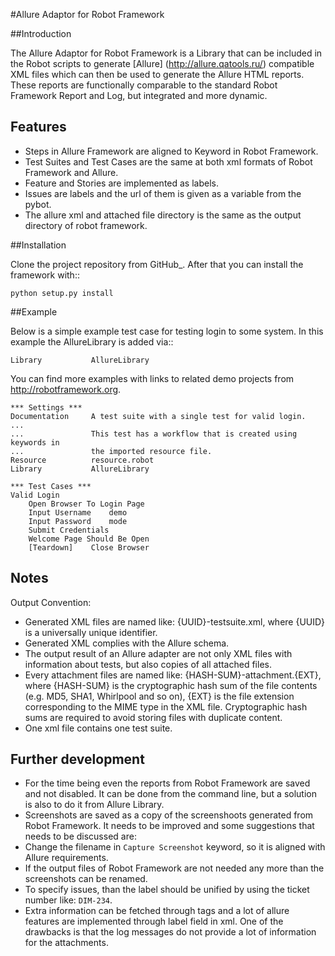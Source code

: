 #Allure Adaptor for Robot Framework

##Introduction

The Allure Adaptor for Robot Framework is a Library that can be included in the Robot scripts to generate [Allure] (http://allure.qatools.ru/) compatible XML files which can then be used to generate the Allure HTML reports. These reports are functionally comparable to the standard Robot Framework Report and Log, but integrated and more dynamic.

## Features

* Steps in Allure Framework are aligned to Keyword in Robot Framework.
* Test Suites and Test Cases are the same at both xml formats of Robot Framework and Allure.
* Feature and Stories are implemented as labels.
* Issues are labels and the url of them is given as a variable from the pybot.
* The allure xml and attached file directory is the same as the output directory of robot framework.

##Installation

Clone the project repository from GitHub_. After that you can install the framework with::

    python setup.py install

##Example

Below is a simple example test case for testing login to some system. In this example the AllureLibrary is added via::

    Library           AllureLibrary

You can find more examples with links to related demo projects from
http://robotframework.org.

    *** Settings ***
    Documentation     A test suite with a single test for valid login.
    ...
    ...               This test has a workflow that is created using keywords in
    ...               the imported resource file.
    Resource          resource.robot
    Library           AllureLibrary

    *** Test Cases ***
    Valid Login
        Open Browser To Login Page
        Input Username    demo
        Input Password    mode
        Submit Credentials
        Welcome Page Should Be Open
        [Teardown]    Close Browser

## Notes
Output Convention:

* Generated XML files are named like: {UUID}-testsuite.xml, where {UUID} is a universally unique identifier.
* Generated XML complies with the Allure schema.
* The output result of an Allure adapter are not only XML files with information about tests, but also copies of all attached files.
* Every attachment files are named like: {HASH-SUM}-attachment.{EXT}, where {HASH-SUM} is the cryptographic hash sum of the file contents (e.g. MD5, SHA1, Whirlpool and so on), {EXT} is the file extension corresponding to the MIME type in the XML file. Cryptographic hash sums are required to avoid storing files with duplicate content.
* One xml file contains one test suite.

## Further development

* For the time being even the reports from Robot Framework are saved and not disabled. It can be done from the command line, but a solution is also to do it from Allure Library.
* Screenshots are saved as a copy of the screenshoots generated from Robot Framework. It needs to be improved and some suggestions that needs to be discussed are:
* Change the filename in `Capture Screenshot` keyword, so it is aligned with Allure requirements.
* If the output files of Robot Framework are not needed any more than the screenshots can be renamed.
* To specify issues, than the label should be unified by using the ticket number like: `DIM-234`.
* Extra information can be fetched through tags and a lot of allure features are implemented through label field in xml. One of the drawbacks is that the log messages do not provide a lot of information for the attachments.
